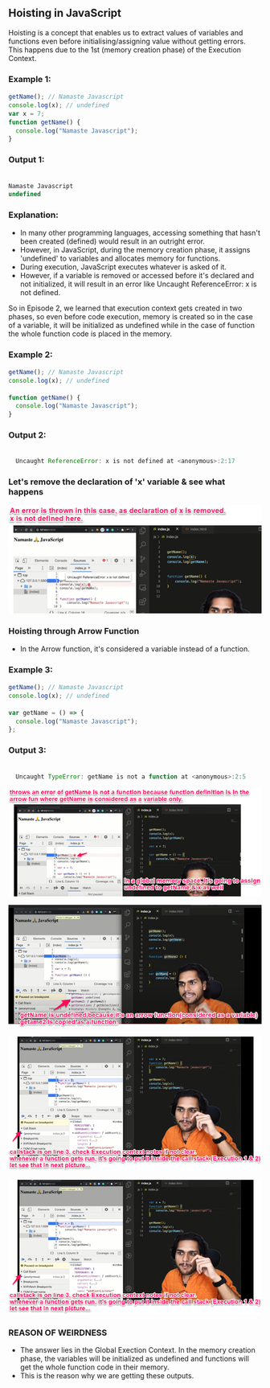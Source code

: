## Hoisting in JavaScript

Hoisting is a concept that enables us to extract values of variables and functions even before initialising/assigning value without getting errors. This happens due to the 1st (memory creation phase) of the Execution Context.

### Example 1:

```javascript
getName(); // Namaste Javascript
console.log(x); // undefined
var x = 7;
function getName() {
  console.log("Namaste Javascript");
}
```

### Output 1:

```javascript

Namaste Javascript
undefined

```

### Explanation:

- In many other programming languages, accessing something that hasn't been created (defined) would result in an outright error.
- However, in JavaScript, during the memory creation phase, it assigns 'undefined' to variables and allocates memory for functions.
- During execution, JavaScript executes whatever is asked of it.
- However, if a variable is removed or accessed before it's declared and not initialized, it will result in an error like Uncaught ReferenceError: x is not defined.

So in Episode 2, we learned that execution context gets created in two phases, so even before code execution, memory is created so in the case of a variable, it will be initialized as undefined while in the case of function the whole function code is placed in the memory.

### Example 2:

```javascript
getName(); // Namaste Javascript
console.log(x); // undefined

function getName() {
  console.log("Namaste Javascript");
}
```

### Output 2:

```javascript

  Uncaught ReferenceError: x is not defined at <anonymous>:2:17

```

### Let's remove the declaration of 'x' variable & see what happens

![alt text](image.png)

### Hoisting through Arrow Function

- In the Arrow function, it's considered a variable instead of a function.

### Example 3:

```javascript
getName(); // Namaste Javascript
console.log(x); // undefined

var getName = () => {
  console.log("Namaste Javascript");
};
```

### Output 3:

```javascript

  Uncaught TypeError: getName is not a function at <anonymous>:2:5

```

![alt text](image-1.png)

![alt text](image-2.png)

![alt text](image-3.png)

![alt text](image-4.png)

### REASON OF WEIRDNESS

- The answer lies in the Global Exection Context. In the memory creation phase, the variables will be initialized as undefined and functions will get the whole function code in their memory.
- This is the reason why we are getting these outputs.
